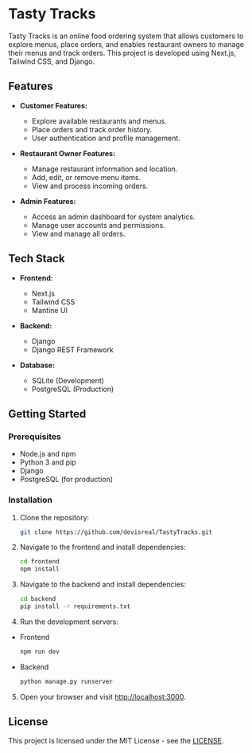 # Tasty Tracks

Tasty Tracks is an online food ordering system that allows customers to explore menus, place orders, and enables restaurant owners to manage their menus and track orders. This project is developed using Next.js, Tailwind CSS, and Django.

## Features

- **Customer Features:**

  - Explore available restaurants and menus.
  - Place orders and track order history.
  - User authentication and profile management.

- **Restaurant Owner Features:**

  - Manage restaurant information and location.
  - Add, edit, or remove menu items.
  - View and process incoming orders.

- **Admin Features:**
  - Access an admin dashboard for system analytics.
  - Manage user accounts and permissions.
  - View and manage all orders.

## Tech Stack

- **Frontend:**

  - Next.js
  - Tailwind CSS
  - Mantine UI

- **Backend:**

  - Django
  - Django REST Framework

- **Database:**
  - SQLite (Development)
  - PostgreSQL (Production)

## Getting Started

### Prerequisites

- Node.js and npm
- Python 3 and pip
- Django
- PostgreSQL (for production)

### Installation

1. Clone the repository:

   ```bash
   git clone https://github.com/devisreal/TastyTracks.git
   ```

2. Navigate to the frontend and install dependencies:

   ```bash
   cd frontend
   npm install
   ```

3. Navigate to the backend and install dependencies:

   ```bash
   cd backend
   pip install -r requirements.txt
   ```

4. Run the development servers:

- Frontend

  ```bash
  npm run dev
  ```

- Backend
  ```bash
  python manage.py runserver
  ```

5. Open your browser and visit [http://localhost:3000](http://localhost:3000).

## License

This project is licensed under the MIT License - see the [LICENSE](LICENSE).
